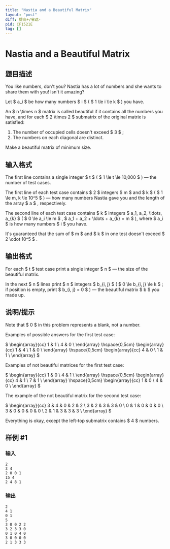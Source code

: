 ```yaml
---
title: "Nastia and a Beautiful Matrix"
layout: "post"
diff: 提高+/省选-
pid: CF1521E
tag: []
---
```


# Nastia and a Beautiful Matrix

## 题目描述

You like numbers, don't you? Nastia has a lot of numbers and she wants to share them with you! Isn't it amazing?

Let $ a_i $ be how many numbers $ i $ ( $ 1 \le i \le k $ ) you have.

An $ n \times n $ matrix is called beautiful if it contains all the numbers you have, and for each $ 2 \times 2 $ submatrix of the original matrix is satisfied:

1. The number of occupied cells doesn't exceed $ 3 $ ;
2. The numbers on each diagonal are distinct.

Make a beautiful matrix of minimum size.

## 输入格式

The first line contains a single integer $ t $ ( $ 1 \le t \le 10\,000 $ ) — the number of test cases.

The first line of each test case contains $ 2 $ integers $ m $ and $ k $ ( $ 1 \le m, k \le 10^5 $ ) — how many numbers Nastia gave you and the length of the array $ a $ , respectively.

The second line of each test case contains $ k $ integers $ a_1, a_2, \ldots, a_{k} $ ( $ 0 \le a_i \le m $ , $ a_1 + a_2 + \ldots + a_{k} = m $ ), where $ a_i $ is how many numbers $ i $ you have.

It's guaranteed that the sum of $ m $ and $ k $ in one test doesn't exceed $ 2 \cdot 10^5 $ .

## 输出格式

For each $ t $ test case print a single integer $ n $ — the size of the beautiful matrix.

In the next $ n $ lines print $ n $ integers $ b_{i, j} $ ( $ 0 \le b_{i, j} \le k $ ; if position is empty, print $ b_{i, j} = 0 $ ) — the beautiful matrix $ b $ you made up.

## 说明/提示

Note that $ 0 $ in this problem represents a blank, not a number.

Examples of possible answers for the first test case:

 $ \begin{array}{cc} 1 & 1 \\ 4 & 0 \\ \end{array} \hspace{0,5cm} \begin{array}{cc} 1 & 4 \\ 1 & 0 \\ \end{array} \hspace{0,5cm} \begin{array}{cc} 4 & 0 \\ 1 & 1 \\ \end{array} $

Examples of not beautiful matrices for the first test case:

 $ \begin{array}{cc} 1 & 0 \\ 4 & 1 \\ \end{array} \hspace{0,5cm} \begin{array}{cc} 4 & 1 \\ 7 & 1 \\ \end{array} \hspace{0,5cm} \begin{array}{cc} 1 & 0 \\ 4 & 0 \\ \end{array} $

The example of the not beautiful matrix for the second test case:

 $ \begin{array}{cc} 3 & 4 & 0 & 2 & 2 \\ 3 & 2 & 3 & 3 & 0 \\ 0 & 1 & 0 & 0 & 0 \\ 3 & 0 & 0 & 0 & 0 \\ 2 & 1 & 3 & 3 & 3 \\ \end{array} $

Everything is okay, except the left-top submatrix contains $ 4 $ numbers.

## 样例 #1

### 输入

```
2
3 4
2 0 0 1
15 4
2 4 8 1
```

### 输出

```
2
4 1
0 1
5
3 0 0 2 2
3 2 3 3 0
0 1 0 4 0
3 0 0 0 0
2 1 3 3 3
```

